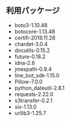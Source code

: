 ## 利用パッケージ

- boto3-1.10.48
- botocore-1.13.48
- certifi-2019.11.28
- chardet-3.0.4
- docutils-0.15.2
- future-0.18.2
- idna-2.8
- jmespath-0.9.4
- line_bot_sdk-1.15.0
- Pillow-7.0.0
- python_dateutil-2.8.1
- requests-2.22.0
- s3transfer-0.2.1
- six-1.13.0
- urllib3-1.25.7

